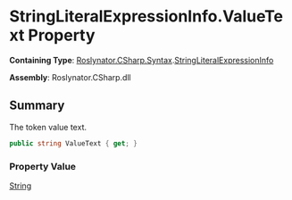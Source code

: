 # StringLiteralExpressionInfo\.ValueText Property

**Containing Type**: [Roslynator.CSharp.Syntax](../../README.md)\.[StringLiteralExpressionInfo](../README.md)

**Assembly**: Roslynator\.CSharp\.dll

## Summary

The token value text\.

```csharp
public string ValueText { get; }
```

### Property Value

[String](https://docs.microsoft.com/en-us/dotnet/api/system.string)

